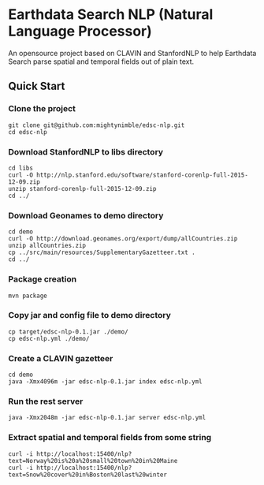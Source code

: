 Earthdata Search NLP (Natural Language Processor)
===========

An opensource project based on CLAVIN and StanfordNLP to help Earthdata Search parse spatial and temporal fields out of plain text.

## Quick Start

### Clone the project

    git clone git@github.com:mightynimble/edsc-nlp.git
    cd edsc-nlp

### Download StanfordNLP to libs directory

    cd libs
    curl -O http://nlp.stanford.edu/software/stanford-corenlp-full-2015-12-09.zip
    unzip stanford-corenlp-full-2015-12-09.zip
    cd ../

### Download Geonames to demo directory

    cd demo
    curl -O http://download.geonames.org/export/dump/allCountries.zip
    unzip allCountries.zip
    cp ../src/main/resources/SupplementaryGazetteer.txt .
    cd ../

### Package creation

    mvn package

### Copy jar and config file to demo directory

    cp target/edsc-nlp-0.1.jar ./demo/
    cp edsc-nlp.yml ./demo/

### Create a CLAVIN gazetteer

    cd demo
    java -Xmx4096m -jar edsc-nlp-0.1.jar index edsc-nlp.yml

### Run the rest server

    java -Xmx2048m -jar edsc-nlp-0.1.jar server edsc-nlp.yml

### Extract spatial and temporal fields from some string

    curl -i http://localhost:15400/nlp?text=Norway%20is%20a%20small%20town%20in%20Maine
    curl -i http://localhost:15400/nlp?text=Snow%20cover%20in%Boston%20last%20winter
